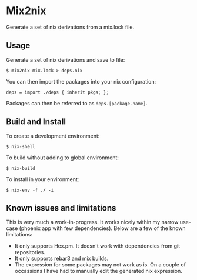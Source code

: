 # Mix2nix
Generate a set of nix derivations from a mix.lock file.

## Usage
Generate a set of nix derivations and save to file:
```
$ mix2nix mix.lock > deps.nix
```

You can then import the packages into your nix configuration:
```
deps = import ./deps { inherit pkgs; };
```

Packages can then be referred to as `deps.[package-name]`.


## Build and Install
To create a development environment:
```
$ nix-shell
```

To build without adding to global environment:
```
$ nix-build
```

To install in your environment:
```
$ nix-env -f ./ -i
```

## Known issues and limitations
This is very much a work-in-progress. It works nicely within my narrow use-case
(phoenix app with few dependencies). Below are a few of the known limitations:

* It only supports Hex.pm. It doesn't work with dependencies from git
repositories.
* It only supports rebar3 and mix builds.
* The expression for some packages may not work as is. On a couple of occassions
I have had to manually edit the generated nix expression.